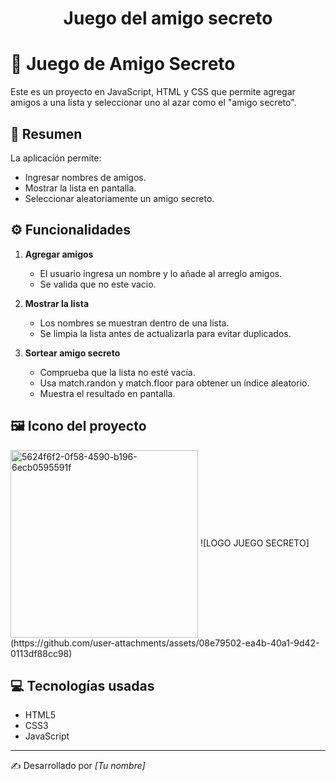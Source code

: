 <h1 align="center"> Juego del amigo secreto </h1>


# 🎁 Juego de Amigo Secreto

Este es un proyecto en JavaScript, HTML y CSS que permite agregar amigos a una lista y seleccionar uno al azar como el "amigo secreto".

## 📌 Resumen
La aplicación permite:
- Ingresar nombres de amigos.
- Mostrar la lista en pantalla.
- Seleccionar aleatoriamente un amigo secreto.

## ⚙️ Funcionalidades
1. **Agregar amigos**  
   - El usuario ingresa un nombre y lo añade al arreglo amigos.
   - Se valida que no este vacio.

2. **Mostrar la lista**  
   - Los nombres se muestran dentro de una lista.
   - Se limpia la lista antes de actualizarla para evitar duplicados.

3. **Sortear amigo secreto**  
   - Comprueba que la lista no esté vacía.
   - Usa match.randon y match.floor para obtener un índice aleatorio.
   - Muestra el resultado en pantalla.

## 🖼️ Icono del proyecto
<img  align="center" width="300" height="300" alt="5624f6f2-0f58-4590-b196-6ecb0595591f" src="https://github.com/user-attachments/assets/08e79502-ea4b-40a1-9d42-0113df88cc98" />
![LOGO JUEGO SECRETO](https://github.com/user-attachments/assets/08e79502-ea4b-40a1-9d42-0113df88cc98)

## 💻 Tecnologías usadas
- HTML5
- CSS3
- JavaScript

---
✍️ Desarrollado por *[Tu nombre]*
